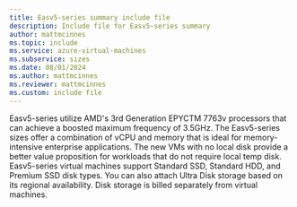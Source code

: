 ```yaml
---
title: Easv5-series summary include file
description: Include file for Easv5-series summary
author: mattmcinnes
ms.topic: include
ms.service: azure-virtual-machines
ms.subservice: sizes
ms.date: 08/01/2024
ms.author: mattmcinnes
ms.reviewer: mattmcinnes
ms.custom: include file
---
```

Easv5-series utilize AMD's 3rd Generation EPYCTM 7763v processors that can achieve a boosted maximum frequency of 3.5GHz. The Easv5-series sizes offer a combination of vCPU and memory that is ideal for memory-intensive enterprise applications. The new VMs with no local disk provide a better value proposition for workloads that do not require local temp disk. Easv5-series virtual machines support Standard SSD, Standard HDD, and Premium SSD disk types. You can also attach Ultra Disk storage based on its regional availability. Disk storage is billed separately from virtual machines.
